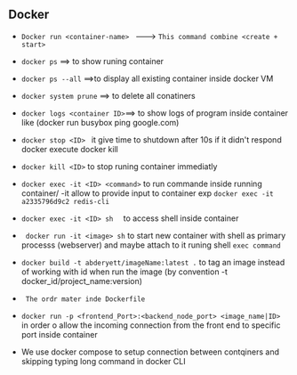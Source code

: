   ## Docker
  
  * ```Docker run <container-name> ``` ---> `This command combine <create + start>`

  * ```docker ps``` ==> to show runing container

  * ```docker ps --all``` ==>to display all existing container inside  docker VM

  * ```docker system prune``` ==> to delete all conatiners

  * ```docker logs <container ID>```==> to show logs of program inside container  like  (docker run       busybox ping google.com) 

  * ```docker stop <ID> ```  it give time to shutdown after 10s if it didn't respond docker execute docker kill

  * ```docker kill <ID>``` to stop runing container immediatly

  * ``` docker exec -it <ID> <command> ``` to run commande inside running container/ -it allow to provide input to container exp ```docker exec -it a2335796d9c2 redis-cli```


  * ```docker exec -it <ID> sh  ``` to access shell inside container

  * ``` docker run -it <image> sh``` to start new container with shell as primary processs (webserver) and maybe attach to it runing shell ```exec command```


  * ```docker build -t abderyett/imageName:latest .``` to tag an image instead of working with id when run the image (by convention  -t docker_id/project_name:version)


  * ``` The ordr mater inde Dockerfile```

  * ```docker run -p <frontend_Port>:<backend_node_port> <image_name|ID> ```  in order o allow the incoming connection from the front end to specific port inside container 


  * We use docker compose to setup connection between contqiners and skipping typing long command in docker CLI
  

   
